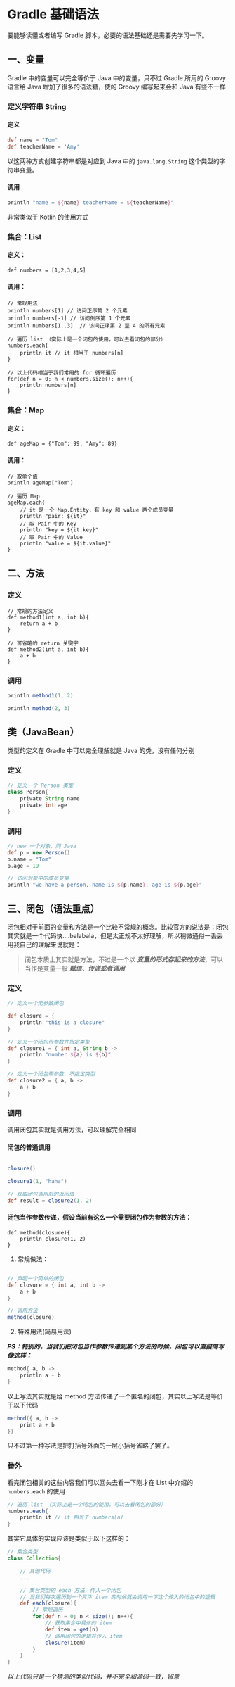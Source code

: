 # Gradle 基础语法 

要能够读懂或者编写 Gradle 脚本，必要的语法基础还是需要先学习一下。

## 一、变量

Gradle 中的变量可以完全等价于 Java 中的变量，只不过 Gradle 所用的 Groovy 语言给 Java 增加了很多的语法糖，使的 Groovy 编写起来会和 Java 有些不一样

### 定义字符串 String

#### 定义

```gradle
def name = "Tom"
def teacherName = 'Amy'
```

以这两种方式创建字符串都是对应到 Java 中的 `java.lang.String` 这个类型的字符串变量。

#### 调用

```gradle
println "name = ${name} teacherName = ${teacherName}"
```

非常类似于 Kotlin 的使用方式

### 集合：List

#### 定义：

```Gradle
def numbers = [1,2,3,4,5]
```

#### 调用：

```Gradle
// 常规用法
println numbers[1] // 访问正序第 2 个元素
println numbers[-1] // 访问倒序第 1 个元素
println numbers[1..3]  // 访问正序第 2 至 4 的所有元素

// 遍历 list （实际上是一个闭包的使用，可以去看闭包的部分）
numbers.each{
    println it // it 相当于 numbers[n]
}

// 以上代码相当于我们常用的 for 循环遍历
for(def n = 0; n < numbers.size(); n++){
    println numbers[n]
}

```

### 集合：Map
#### 定义：

```Gradle
def ageMap = {"Tom": 99, "Amy": 89}
```

#### 调用：

```Gradle
// 取单个值
println ageMap["Tom"]

// 遍历 Map
ageMap.each{
    // it 是一个 Map.Entity，有 key 和 value 两个成员变量
    println "pair: ${it}"
    // 取 Pair 中的 Key
    println "key = ${it.key}"
    // 取 Pair 中的 Value
    println "value = ${it.value}"
}
```

## 二、方法
### 定义

```Gradle
// 常规的方法定义
def method1(int a, int b){
    return a + b
}

// 可省略的 return 关键字
def method2(int a, int b){
    a + b
}
```

### 调用 

```gradle
println method1(1, 2)

println method(2, 3)
```

## 类（JavaBean）

类型的定义在 Gradle 中可以完全理解就是 Java 的类，没有任何分别

### 定义

```gradle
// 定义一个 Person 类型
class Person{
    private String name
    private int age
}
```

### 调用

```gradle
// new 一个对象，同 Java
def p = new Person()
p.name = "Tom"
p.age = 19

// 访问对象中的成员变量
println "we have a person, name is ${p.name}, age is ${p.age}"
```

## 三、闭包（语法重点）

闭包相对于前面的变量和方法是一个比较不常规的概念。比较官方的说法是：闭包其实就是一个代码快....balabala，但是太正规不太好理解，所以稍微通俗一丢丢用我自己的理解来说就是：

>闭包本质上其实就是方法，不过是一个以 ***变量的形式存起来的方法***，可以当作是变量一般 ***赋值、传递或者调用***

### 定义

```gradle
// 定义一个无参数闭包

def closure = {
    println "this is a closure"
}

// 定义一个闭包带参数并指定类型
def closure1 = { int a, String b ->
    println "number ${a} is ${b}"
}

// 定义一个闭包带参数，不指定类型
def closure2 = { a, b ->
    a + b
}

```

### 调用

调用闭包其实就是调用方法，可以理解完全相同

#### 闭包的普通调用

```gradle

closure()

closure1(1, "haha")

// 获取闭包调用后的返回值
def result = closure2(1, 2)
```

#### 闭包当作参数传递，假设当前有这么一个需要闭包作为参数的方法：

```
def method(closure){
    println closure(1, 2)
}
```

1. 常规做法：

```gradle

// 声明一个简单的闭包
def closure = { int a, int b ->
    a + b
}

// 调用方法
method(closure)

```

2. 特殊用法(简易用法)

***PS：特别的，当我们把闭包当作参数传递到某个方法的时候，闭包可以直接简写像这样：***

```gradle
method{ a, b ->
    println a + b
}
```

以上写法其实就是给 method 方法传递了一个匿名的闭包，其实以上写法是等价于以下代码

```gradle
method({ a, b ->
    print a + b
})
```

只不过第一种写法是把打括号外面的一层小括号省略了罢了。

### 番外

看完闭包相关的这些内容我们可以回头去看一下刚才在 List 中介绍的 `numbers.each` 的使用

```gradle
// 遍历 list （实际上是一个闭包的使用，可以去看闭包的部分）
numbers.each{
    println it // it 相当于 numbers[n]
}
```

其实它具体的实现应该是类似于以下这样的：

```gradle
// 集合类型
class Collection{

    // 其他代码
    ...

    // 集合类型的 each 方法，传入一个闭包
    // 当我们每次遍历到一个具体 item 的时候就会调用一下这个传入的闭包中的逻辑
    def each(closure){
        // 常规遍历
        for(def n = 0; n < size(); n++){
            // 获取集合中具体的 item
            def item = get(n)
            // 调用闭包的逻辑并传入 item 
            closure(item)
        }
    }
}
```

*以上代码只是一个猜测的类似代码，并不完全和源码一致，留意*